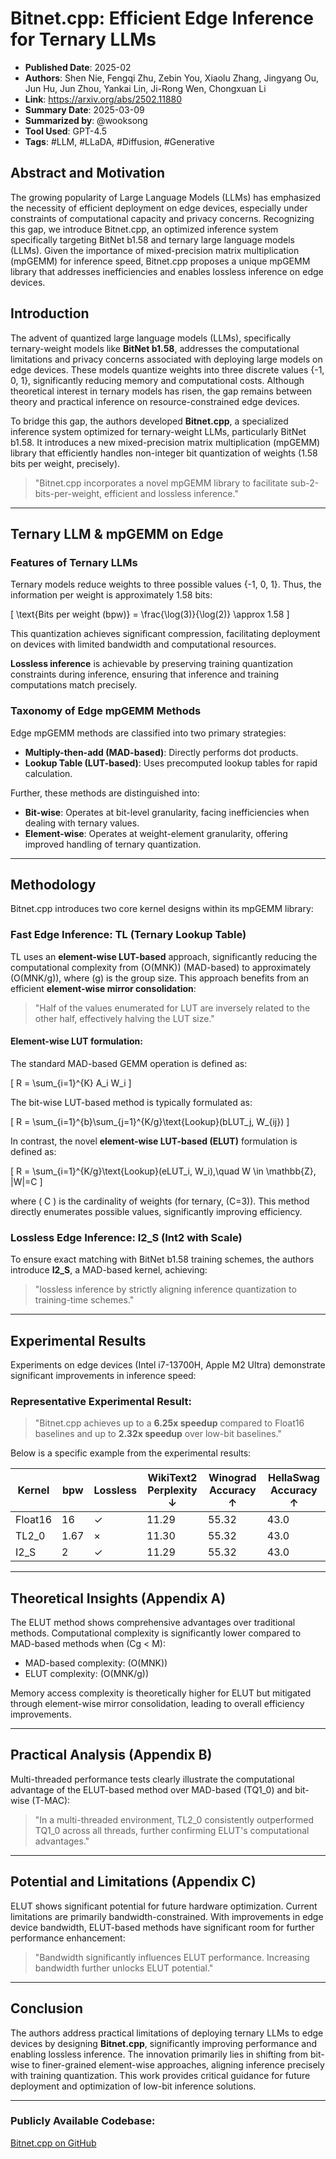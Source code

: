 # Bitnet.cpp: Efficient Edge Inference for Ternary LLMs

- **Published Date**: 2025-02
- **Authors**: Shen Nie, Fengqi Zhu, Zebin You, Xiaolu Zhang, Jingyang Ou, Jun Hu, Jun Zhou, Yankai Lin, Ji-Rong Wen, Chongxuan Li
- **Link**: https://arxiv.org/abs/2502.11880
- **Summary Date**: 2025-03-09
- **Summarized by**: @wooksong
- **Tool Used**: GPT-4.5
- **Tags**: #LLM, #LLaDA, #Diffusion, #Generative

## Abstract and Motivation

The growing popularity of Large Language Models (LLMs) has emphasized the necessity of efficient deployment on edge devices, especially under constraints of computational capacity and privacy concerns. Recognizing this gap, we introduce Bitnet.cpp, an optimized inference system specifically targeting BitNet b1.58 and ternary large language models (LLMs). Given the importance of mixed-precision matrix multiplication (mpGEMM) for inference speed, Bitnet.cpp proposes a unique mpGEMM library that addresses inefficiencies and enables lossless inference on edge devices.

## Introduction

The advent of quantized large language models (LLMs), specifically ternary-weight models like **BitNet b1.58**, addresses the computational limitations and privacy concerns associated with deploying large models on edge devices. These models quantize weights into three discrete values {-1, 0, 1}, significantly reducing memory and computational costs. Although theoretical interest in ternary models has risen, the gap remains between theory and practical inference on resource-constrained edge devices.

To bridge this gap, the authors developed **Bitnet.cpp**, a specialized inference system optimized for ternary-weight LLMs, particularly BitNet b1.58. It introduces a new mixed-precision matrix multiplication (mpGEMM) library that efficiently handles non-integer bit quantization of weights (1.58 bits per weight, precisely).

> "Bitnet.cpp incorporates a novel mpGEMM library to facilitate sub-2-bits-per-weight, efficient and lossless inference."

---

## Ternary LLM & mpGEMM on Edge

### Features of Ternary LLMs

Ternary models reduce weights to three possible values {-1, 0, 1}. Thus, the information per weight is approximately 1.58 bits:

\[
\text{Bits per weight (bpw)} = \frac{\log(3)}{\log(2)} \approx 1.58
\]

This quantization achieves significant compression, facilitating deployment on devices with limited bandwidth and computational resources.

**Lossless inference** is achievable by preserving training quantization constraints during inference, ensuring that inference and training computations match precisely.

### Taxonomy of Edge mpGEMM Methods

Edge mpGEMM methods are classified into two primary strategies:

- **Multiply-then-add (MAD-based)**: Directly performs dot products.
- **Lookup Table (LUT-based)**: Uses precomputed lookup tables for rapid calculation.

Further, these methods are distinguished into:

- **Bit-wise**: Operates at bit-level granularity, facing inefficiencies when dealing with ternary values.
- **Element-wise**: Operates at weight-element granularity, offering improved handling of ternary quantization.

---

## Methodology

Bitnet.cpp introduces two core kernel designs within its mpGEMM library:

### Fast Edge Inference: TL (Ternary Lookup Table)

TL uses an **element-wise LUT-based** approach, significantly reducing the computational complexity from \(O(MNK)\) (MAD-based) to approximately \(O(MNK/g)\), where \(g\) is the group size. This approach benefits from an efficient **element-wise mirror consolidation**:

> "Half of the values enumerated for LUT are inversely related to the other half, effectively halving the LUT size."

#### Element-wise LUT formulation:

The standard MAD-based GEMM operation is defined as:

\[
R = \sum_{i=1}^{K} A_i W_i
\]

The bit-wise LUT-based method is typically formulated as:

\[
R = \sum_{i=1}^{b}\sum_{j=1}^{K/g}\text{Lookup}(bLUT_j, W_{ij})
\]

In contrast, the novel **element-wise LUT-based (ELUT)** formulation is defined as:

\[
R = \sum_{i=1}^{K/g}\text{Lookup}(eLUT_i, W_i),\quad W \in \mathbb{Z}, |W|=C
\]

where \( C \) is the cardinality of weights (for ternary, \(C=3\)). This method directly enumerates possible values, significantly improving efficiency.

### Lossless Edge Inference: I2_S (Int2 with Scale)

To ensure exact matching with BitNet b1.58 training schemes, the authors introduce **I2_S**, a MAD-based kernel, achieving:

> "lossless inference by strictly aligning inference quantization to training-time schemes."

---

## Experimental Results

Experiments on edge devices (Intel i7-13700H, Apple M2 Ultra) demonstrate significant improvements in inference speed:

### Representative Experimental Result:

> "Bitnet.cpp achieves up to a **6.25x speedup** compared to Float16 baselines and up to **2.32x speedup** over low-bit baselines."

Below is a specific example from the experimental results:

| Kernel  | bpw  | Lossless | WikiText2 Perplexity ↓ | Winograd Accuracy ↑ | HellaSwag Accuracy ↑ |
|---------|------|----------|------------------------|---------------------|----------------------|
| Float16 | 16   | ✓        | 11.29                  | 55.32               | 43.0                 |
| TL2_0   | 1.67 | ×        | 11.30                  | 55.32               | 43.0                 |
| I2_S    | 2    | ✓        | 11.29                  | 55.32               | 43.0                 |

---

## Theoretical Insights (Appendix A)

The ELUT method shows comprehensive advantages over traditional methods. Computational complexity is significantly lower compared to MAD-based methods when \(Cg < M\):

- MAD-based complexity: \(O(MNK)\)
- ELUT complexity: \(O(MNK/g)\)

Memory access complexity is theoretically higher for ELUT but mitigated through element-wise mirror consolidation, leading to overall efficiency improvements.

---

## Practical Analysis (Appendix B)

Multi-threaded performance tests clearly illustrate the computational advantage of the ELUT-based method over MAD-based (TQ1_0) and bit-wise (T-MAC):

> "In a multi-threaded environment, TL2_0 consistently outperformed TQ1_0 across all threads, further confirming ELUT's computational advantages."

---

## Potential and Limitations (Appendix C)

ELUT shows significant potential for future hardware optimization. Current limitations are primarily bandwidth-constrained. With improvements in edge device bandwidth, ELUT-based methods have significant room for further performance enhancement:

> "Bandwidth significantly influences ELUT performance. Increasing bandwidth further unlocks ELUT potential."

---

## Conclusion

The authors address practical limitations of deploying ternary LLMs to edge devices by designing **Bitnet.cpp**, significantly improving performance and enabling lossless inference. The innovation primarily lies in shifting from bit-wise to finer-grained element-wise approaches, aligning inference precisely with training quantization. This work provides critical guidance for future deployment and optimization of low-bit inference solutions.

---

### Publicly Available Codebase:
[Bitnet.cpp on GitHub](https://github.com/microsoft/BitNet/tree/paper)
